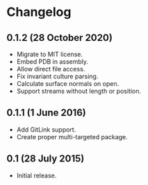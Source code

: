 Changelog
=========

## 0.1.2 (28 October 2020)

- Migrate to MIT license.
- Embed PDB in assembly.
- Allow direct file access.
- Fix invariant culture parsing.
- Calculate surface normals on open.
- Support streams without length or position.

## 0.1.1 (1 June 2016)

- Add GitLink support.
- Create proper multi-targeted package.

## 0.1 (28 July 2015)

- Initial release.
